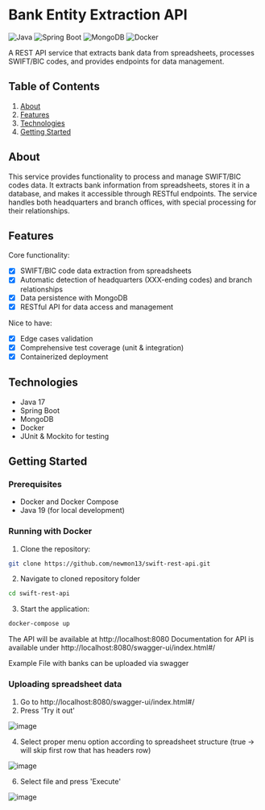 # Bank Entity Extraction API

![Java](https://img.shields.io/badge/Java-19-brightgreen)
![Spring Boot](https://img.shields.io/badge/Spring%20Boot-3.4.3-green)
![MongoDB](https://img.shields.io/badge/MongoDB-Latest-success)
![Docker](https://img.shields.io/badge/Docker-Enabled-blue)

A REST API service that extracts bank data from spreadsheets, processes SWIFT/BIC codes, and provides endpoints for data management.

## Table of Contents

1. [About](#about)
2. [Features](#features)
3. [Technologies](#technologies)
4. [Getting Started](#getting-started)

## About

This service provides functionality to process and manage SWIFT/BIC codes data. It extracts bank information from spreadsheets, stores it in a database, and makes it accessible through RESTful endpoints. The service handles both headquarters and branch offices, with special processing for their relationships.

## Features

Core functionality:
- [x] SWIFT/BIC code data extraction from spreadsheets
- [x] Automatic detection of headquarters (XXX-ending codes) and branch relationships
- [x] Data persistence with MongoDB
- [x] RESTful API for data access and management

Nice to have:
- [x] Edge cases validation
- [x] Comprehensive test coverage (unit & integration)
- [x] Containerized deployment

## Technologies

- Java 17
- Spring Boot
- MongoDB
- Docker
- JUnit & Mockito for testing

## Getting Started

### Prerequisites

- Docker and Docker Compose
- Java 19 (for local development)

### Running with Docker

1. Clone the repository:
```bash
git clone https://github.com/newmon13/swift-rest-api.git
```
2. Navigate to cloned repository folder
```bash
cd swift-rest-api
```
3. Start the application:
```bash
docker-compose up
```

The API will be available at http://localhost:8080
Documentation for API is available under http://localhost:8080/swagger-ui/index.html#/

Example File with banks can be uploaded via swagger

### Uploading spreadsheet data

1. Go to http://localhost:8080/swagger-ui/index.html#/
2. Press 'Try it out'
   
![image](https://github.com/user-attachments/assets/660edaa7-b6e2-40fe-af5c-4efb9f94f06a)

4. Select proper menu option according to spreadsheet structure (true -> will skip first row that has headers row)
   
![image](https://github.com/user-attachments/assets/2c282826-4c03-4ce2-bfa0-6c2dc0708387)

6. Select file and press 'Execute'
   
![image](https://github.com/user-attachments/assets/c7d46bc2-b1cd-4fcb-b664-8c4faba88d73)

